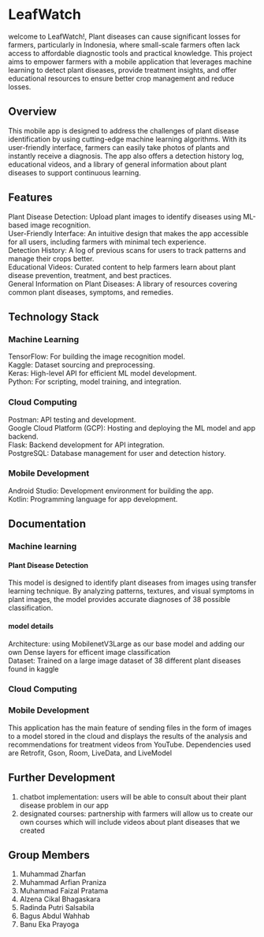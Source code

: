 # LeafWatch
welcome to LeafWatch!, Plant diseases can cause significant losses for farmers, particularly in Indonesia, where small-scale farmers often lack access to affordable diagnostic tools and practical knowledge. This project aims to empower farmers with a mobile application that leverages machine learning to detect plant diseases, provide treatment insights, and offer educational resources to ensure better crop management and reduce losses.

## Overview
This mobile app is designed to address the challenges of plant disease identification by using cutting-edge machine learning algorithms. With its user-friendly interface, farmers can easily take photos of plants and instantly receive a diagnosis. The app also offers a detection history log, educational videos, and a library of general information about plant diseases to support continuous learning.

## Features
Plant Disease Detection: Upload plant images to identify diseases using ML-based image recognition.  
User-Friendly Interface: An intuitive design that makes the app accessible for all users, including farmers with minimal tech experience.  
Detection History: A log of previous scans for users to track patterns and manage their crops better.  
Educational Videos: Curated content to help farmers learn about plant disease prevention, treatment, and best practices.  
General Information on Plant Diseases: A library of resources covering common plant diseases, symptoms, and remedies.

## Technology Stack
### Machine Learning
TensorFlow: For building the image recognition model.  
Kaggle: Dataset sourcing and preprocessing.  
Keras: High-level API for efficient ML model development.  
Python: For scripting, model training, and integration.

### Cloud Computing
Postman: API testing and development.  
Google Cloud Platform (GCP): Hosting and deploying the ML model and app backend.  
Flask: Backend development for API integration.  
PostgreSQL: Database management for user and detection history.

### Mobile Development
Android Studio: Development environment for building the app.  
Kotlin: Programming language for app development.


## Documentation
### Machine learning
#### Plant Disease Detection
This model is designed to identify plant diseases from images using transfer learning technique. By analyzing patterns, textures, and visual symptoms in plant images, the model provides accurate diagnoses of 38 possible classification. 

#### model details
Architecture: using MobilenetV3Large as our base model and adding our own Dense layers for efficent image classification  
Dataset: Trained on a large image dataset of 38 different plant diseases found in kaggle
   
### Cloud Computing
### Mobile Development
This application has the main feature of sending files in the form of images to a model stored in the cloud and displays the results of the analysis and recommendations for treatment videos from YouTube. Dependencies used are Retrofit, Gson, Room, LiveData, and LiveModel


## Further Development
1. chatbot implementation: users will be able to consult about their plant disease problem in our app
2. designated courses: partnership with farmers will allow us to create our own courses which will include videos about plant diseases that we created


## Group Members
1. Muhammad Zharfan
2. Muhammad Arfian Praniza 
3. Muhammad Faizal Pratama 
4. Alzena Cikal Bhagaskara 
5. Radinda Putri Salsabila 
6. Bagus Abdul Wahhab
7. Banu Eka Prayoga 
